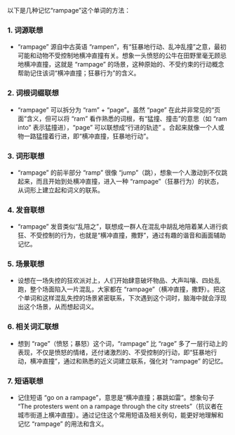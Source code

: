 以下是几种记忆“rampage”这个单词的方法：

### 1. 词源联想
 - “rampage” 源自中古英语 “rampen”，有“狂暴地行动、乱冲乱撞”之意，最初可能和动物不受控制地横冲直撞有关。想象一头愤怒的公牛在田野里毫无顾忌地横冲直撞，这就是 “rampage” 的场景，这种原始的、不受约束的行动概念帮助记住该词“横冲直撞；狂暴行为”的含义。

### 2. 词根词缀联想
 - “rampage” 可以拆分为 “ram” + “page”。虽然 “page” 在此并非常见的“页面”含义，但可以将 “ram” 看作熟悉的词根，有“猛撞、撞击”的意思（如 “ram into” 表示猛撞进），“page” 可以联想成“行进的轨迹” 。合起来就像一个人或物一路猛撞着行进，即“横冲直撞，狂暴地行动”。

### 3. 词形联想
 - “rampage” 的前半部分 “ramp” 很像 “jump”（跳），想象一个人激动到不仅跳起来，而且开始到处横冲直撞，进入一种 “rampage”（狂暴行为）的状态，从词形上建立起和词义的联系。

### 4. 发音联想
 - “rampage” 发音类似“乱陪之”，联想成一群人在混乱中胡乱地陪着某人进行疯狂、不受控制的行为，也就是“横冲直撞，撒野”，通过有趣的谐音和画面辅助记忆。

### 5. 场景联想
 - 设想在一场失控的狂欢派对上，人们开始肆意破坏物品、大声叫嚷、四处乱跑，整个场面陷入一片混乱，大家都在 “rampage”（横冲直撞，撒野）。把这个单词和这样混乱失控的场景紧密联系，下次遇到这个词时，脑海中就会浮现出这个场景，从而想起词义。

### 6. 相关词汇联想
 - 想到 “rage”（愤怒；暴怒）这个词，“rampage” 比 “rage” 多了一层行动上的表现，不仅是愤怒的情绪，还付诸激烈的、不受控制的行动，即“狂暴地行动，横冲直撞”，通过和熟悉的近义词建立联系，强化对 “rampage” 的记忆。

### 7. 短语联想
 - 记住短语 “go on a rampage”，意思是“横冲直撞；暴跳如雷”。想象句子 “The protesters went on a rampage through the city streets”（抗议者在城市街道上横冲直撞）。通过记住这个常用短语及相关例句，能更好地理解和记忆 “rampage” 的用法和含义。 